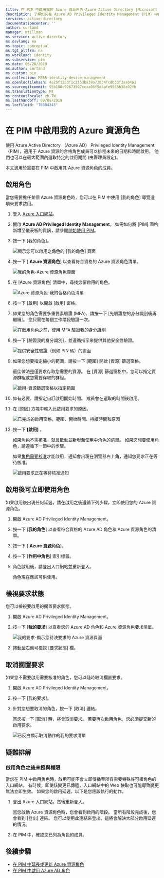 ```yaml
---
title: 在 PIM 中啟用我的 Azure 資源角色-Azure Active Directory |Microsoft Docs
description: 了解如何在 Azure AD Privileged Identity Management (PIM) 中啟用 Azure 資源角色。
services: active-directory
documentationcenter: ''
author: curtand
manager: mtillman
ms.service: active-directory
ms.devlang: na
ms.topic: conceptual
ms.tgt_pltfrm: na
ms.workload: identity
ms.subservice: pim
ms.date: 06/28/2019
ms.author: curtand
ms.custom: pim
ms.collection: M365-identity-device-management
ms.openlocfilehash: 4e2bf1253f1c2f53b839a73034fcdb33f3aab463
ms.sourcegitcommit: 95b180c92673507ccaa06f5d4afe9568b38a92fb
ms.translationtype: MT
ms.contentlocale: zh-TW
ms.lasthandoff: 09/08/2019
ms.locfileid: "70804345"
---
```

# <a name="activate-my-azure-resource-roles-in-pim"></a>在 PIM 中啟用我的 Azure 資源角色

使用 Azure Active Directory （Azure AD） Privileged Identity Management （PIM），適用于 Azure 資源的合格角色成員可以排程未來的日期和時間啟用。 他們也可以在最大範圍內選取特定的啟用期間 (由管理員設定)。

本文適用於需要在 PIM 中啟用其 Azure 資源角色的成員。

## <a name="activate-a-role"></a>啟用角色

當您需要擔任某個 Azure 資源角色時，您可以在 PIM 中使用 [我的角色] 導覽選項來要求啟用。

1. 登入 [Azure 入口網站](https://portal.azure.com/)。

1. 開啟 **Azure AD Privileged Identity Management**。 如需如何將 [PIM] 圖格新增至儀表板的資訊，請參閱[開始使用 PIM](pim-getting-started.md)。

1. 按一下 [我的角色]。

    ![顯示您可以啟用之角色的 [我的角色] 頁面](./media/pim-resource-roles-activate-your-roles/resources-my-roles.png)

1. 按一下 [ **Azure 資源角色**] 以查看符合資格的 Azure 資源角色清單。

   ![我的角色-Azure 資源角色頁面](./media/pim-resource-roles-activate-your-roles/resources-my-roles-azure-resources.png) 

1. 在 [Azure 資源角色] 清單中，尋找您要啟用的角色。

    ![Azure 資源角色-我的合格角色清單](./media/pim-resource-roles-activate-your-roles/resources-my-roles-activate.png)

1. 按一下 [啟用] 以開啟 [啟用] 窗格。

1. 如果您的角色需要多重要素驗證 (MFA)，請按一下 [先驗證您的身分識別後再繼續]。 您只需在每個工作階段驗證一次。

    ![在啟用角色之前，使用 MFA 驗證我的身分識別](./media/pim-resource-roles-activate-your-roles/resources-my-roles-mfa.png)

1. 按一下 [驗證我的身分識別]，並遵循指示來提供其他安全性驗證。

    ![提供安全性驗證（例如 PIN 碼）的畫面](./media/pim-resource-roles-activate-your-roles/resources-mfa-enter-code.png)

1. 如果您想要指定縮小的範圍，請按一下 [範圍] 開啟 [資源] 篩選窗格。

    最佳做法是僅要求存取您需要的資源。 在 [資源] 篩選窗格中，您可以指定資源群組或您需要存取的群組。

    ![啟用-資源篩選窗格以指定範圍](./media/pim-resource-roles-activate-your-roles/resources-my-roles-resource-filter.png)

1. 如有必要，請指定自訂啟用開始時間。 成員會在選取的時間後啟用。

1. 在 [原因] 方塊中輸入此啟用要求的原因。

    ![已完成的啟用窗格，範圍、開始時間、持續時間和原因](./media/pim-resource-roles-activate-your-roles/resources-my-roles-activate-done.png)

1. 按一下 **[啟用]** 。

    如果角色不需核准，就會啟動並新增至使用中角色的清單。 如果您想要使用角色，請遵循下一節中的步驟。

    如果[角色需要核准](pim-resource-roles-approval-workflow.md)才能啟用，通知會出現在瀏覽器右上角，通知您要求正在等待核准。

    ![啟用要求正在等待核准通知](./media/pim-resource-roles-activate-your-roles/resources-my-roles-activate-notification.png)

## <a name="use-a-role-immediately-after-activation"></a>啟用後可立即使用角色

如果啟用後出現任何延遲，請在啟用之後遵循下列步驟，立即使用您的 Azure 資源角色。

1. 開啟 Azure AD Privileged Identity Management。

1. 按一下 [**我的角色**] 以查看符合資格的 Azure AD 角色和 Azure 資源角色的清單。

1. 按一下 [ **Azure 資源角色**]。

1. 按一下 [**作用中角色**] 索引標籤。

1. 角色啟用後，請登出入口網站並重新登入。

    角色現在應該可供使用。

## <a name="view-the-status-of-your-requests"></a>檢視要求狀態

您可以檢視要啟用的擱置要求狀態。

1. 開啟 Azure AD Privileged Identity Management。

1. 按一下 [**我的要求**] 以查看您的 Azure AD 角色和 Azure 資源角色要求清單。

    ![我的要求-顯示您待決要求的 Azure 資源頁面](./media/pim-resource-roles-activate-your-roles/resources-my-requests.png)

1. 捲動至右側可檢視 [要求狀態] 欄。

## <a name="cancel-a-pending-request"></a>取消擱置要求

如果您不需要啟用需要核准的角色，您可以隨時取消擱置要求。

1. 開啟 Azure AD Privileged Identity Management。

1. 按一下 [我的要求]。

1. 針對您想要取消的角色，按一下 [取消] 連結。

    當您按一下 [取消] 時，將會取消要求。 若要再次啟用角色，您必須提交新的啟用要求。

   ![已反白顯示取消動作的我的要求清單](./media/pim-resource-roles-activate-your-roles/resources-my-requests-cancel.png)

## <a name="troubleshoot"></a>疑難排解

### <a name="permissions-are-not-granted-after-activating-a-role"></a>啟用角色之後未授與權限

當您在 PIM 中啟用角色時，啟用可能不會立即傳播至所有需要特殊許可權角色的入口網站。 有時候，即使該變更已傳遞，入口網站中的 Web 快取也可能導致變更無法立即生效。 如果您的啟用延遲，以下是您應該執行的動作。

1. 登出 Azure 入口網站，然後重新登入。

    當您啟動 Azure 資源角色時，您會看到啟用的階段。 當所有階段完成後，您會看到 [登出] 連結。 您可以使用此連結來登出。這將會解決大部分啟用延遲的情況。

1. 在 PIM 中，確認您已列為角色的成員。

## <a name="next-steps"></a>後續步驟

- [在 PIM 中延長或更新 Azure 資源角色](pim-resource-roles-renew-extend.md)
- [在 PIM 中啟用 Azure AD 角色](pim-how-to-activate-role.md)
